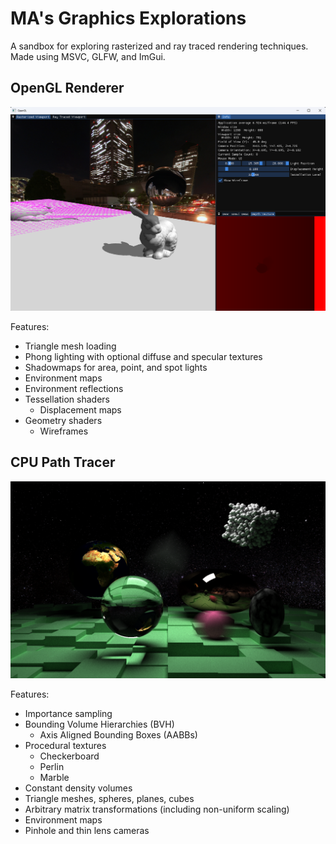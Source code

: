 # MA's Graphics Explorations

A sandbox for exploring rasterized and ray traced rendering techniques. Made using MSVC, GLFW, and ImGui.

## OpenGL Renderer

![Renderer Layout](OpenGL/res/textures/raster0.png)

Features:

- Triangle mesh loading
- Phong lighting with optional diffuse and specular textures
- Shadowmaps for area, point, and spot lights
- Environment maps
- Environment reflections
- Tessellation shaders
  - Displacement maps
- Geometry shaders
  - Wireframes

## CPU Path Tracer

![Showcase Render](RayTracer/res/images/showcase0.png)

Features:

- Importance sampling
- Bounding Volume Hierarchies (BVH)
  - Axis Aligned Bounding Boxes (AABBs)
- Procedural textures
  - Checkerboard
  - Perlin
  - Marble
- Constant density volumes
- Triangle meshes, spheres, planes, cubes
- Arbitrary matrix transformations (including non-uniform scaling)
- Environment maps
- Pinhole and thin lens cameras

